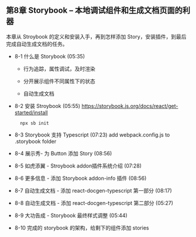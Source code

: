 ## 第8章 Storybook – 本地调试组件和生成文档页面的利器
本章从 Stroybook 的定义和安装入手，再到怎样添加 Story，安装插件，到最后完成自动生成文档的任务。

- 8-1 什么是 Storybook (05:35)
  - 行为追踪，属性调试，及时渲染

  - 分开展示组件不同属性下的状态

  - 自动生成文档

- 8-2 安装 Stroybook (05:55)
  https://storybook.js.org/docs/react/get-started/install

  ```
    npx sb init
  ```
- 8-3 Storybook 支持 Typescript (07:23)
  add webpack.config.js to .storybook folder

- 8-4 展示秀- 为 Button 添加 Story (08:56)
  

- 8-5 如虎添翼 - Stroybook addon插件系统介绍 (07:28)

- 8-6 更多信息 - 添加 Storybook addon-info 插件 (08:56)

- 8-7 自动生成文档 - 添加 react-docgen-typescript 第一部分 (08:17)

- 8-8 自动生成文档 - 添加 react-docgen-typescript 第二部分 (05:27)

- 8-9 大功告成 - Storybook 最终样式调整 (05:44)

- 8-10 完成的 storybook 的架构，给剩下的组件添加 stories


